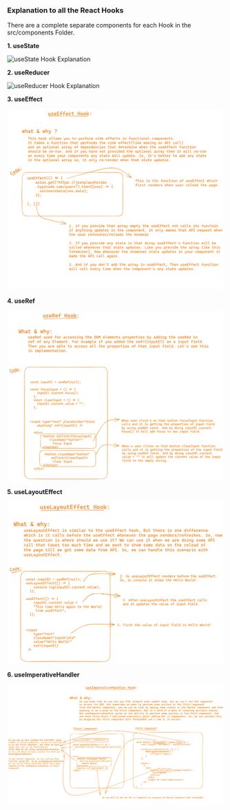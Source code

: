 ### Explanation to all the React Hooks

There are a complete separate components for each Hook in the src/components Folder. 

**1. useState**

![useState Hook Explanation](https://github.com/MuhammadAakash/react-hooks/assets/64223049/da436487-7c6b-42bd-a9d8-b859b6c2de90)

**2. useReducer**

 ![useReducer Hook Explanation](https://github.com/MuhammadAakash/react-hooks/assets/64223049/e9ae2bcb-76de-4081-9090-2b89d6d5851e)

**3. useEffect**

![useEffect Hook Explanation](https://github.com/MuhammadAakash/react-hooks/blob/main/src/assets/useEffect-image-Explanation.png)

**4. useRef**

![useRed Hook Explanation](https://github.com/MuhammadAakash/react-hooks/blob/main/src/assets/useRef-image-explanation.png)

**5. useLayoutEffect**

![useLayoutEffect Hook Explanation](https://github.com/MuhammadAakash/react-hooks/blob/main/src/assets/useLayoutEffect-image-explanation.png)

**6. useImperativeHandler**

![useImperativeHandle Hook Explanation](https://github.com/MuhammadAakash/react-hooks/blob/main/src/assets/useImperativeHandle-image-explanation.png)
